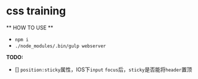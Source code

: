 # css training

** HOW TO USE **

* `npm i`
* `./node_modules/.bin/gulp webserver`

__TODO:__

- [] `position:sticky`属性，IOS下`input` `focus`后，`sticky`是否能将`header`置顶
